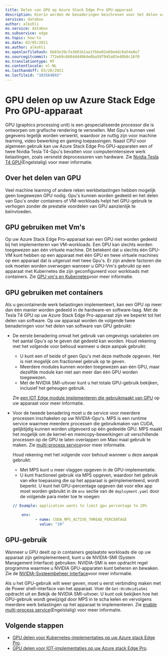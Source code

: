 ```yaml
---
title: Delen van GPU op Azure Stack Edge Pro GPU-apparaat
description: Hierin worden de benaderingen beschreven voor het delen van Gpu's op Azure Stack Edge Pro GPU-apparaat.
services: databox
author: alkohli
ms.service: databox
ms.subservice: edge
ms.topic: how-to
ms.date: 03/05/2021
ms.author: alkohli
ms.openlocfilehash: 6683e39cfa3601b1ae1fbbe02e69e4dc0a54e8e7
ms.sourcegitcommit: 772eb9c6684dd4864e0ba507945a83e48b8c16f0
ms.translationtype: MT
ms.contentlocale: nl-NL
ms.lasthandoff: 03/20/2021
ms.locfileid: "103564892"
---
```

# <a name="gpu-sharing-on-your-azure-stack-edge-pro-gpu-device"></a>GPU delen op uw Azure Stack Edge Pro GPU-apparaat

GPU (graphics processing unit) is een gespecialiseerde processor die is ontworpen om grafische rendering te versnellen. Met Gpu's kunnen veel gegevens tegelijk worden verwerkt, waardoor ze nuttig zijn voor machine learning, video bewerking en gaming toepassingen. Naast CPU voor algemeen gebruik kan uw Azure Stack Edge Pro GPU-apparaten een of twee Nvidia Tesla T4-Gpu's bevatten voor computerintensieve werk belastingen, zoals versneld deprocessoren van hardware. Zie [Nvidia Tesla T4 GPU](https://www.nvidia.com/data-center/tesla-t4/)(Engelstalig) voor meer informatie.


## <a name="about-gpu-sharing"></a>Over het delen van GPU

Veel machine learning of andere reken werkbelastingen hebben mogelijk geen toegewezen GPU nodig. Gpu's kunnen worden gedeeld en het delen van Gpu's onder containers of VM-workloads helpt het GPU-gebruik te verhogen zonder de prestatie voordelen van GPU aanzienlijk te beïnvloeden.  

## <a name="using-gpu-with-vms"></a>GPU gebruiken met Vm's

Op uw Azure Stack Edge Pro-apparaat kan een GPU niet worden gedeeld bij het implementeren van VM-workloads. Een GPU kan slechts worden toegewezen aan één virtuele machine. Dit betekent dat u slechts één GPU-VM kunt hebben op een apparaat met één GPU en twee virtuele machines op een apparaat dat is uitgerust met twee Gpu's. Er zijn andere factoren die ook moeten worden overwogen wanneer u GPU-Vm's gebruikt op een apparaat met Kubernetes die zijn geconfigureerd voor workloads met containers. Zie [GPU vm's en Kubernetes](azure-stack-edge-gpu-deploy-gpu-virtual-machine.md#gpu-vms-and-kubernetes)voor meer informatie.


## <a name="using-gpu-with-containers"></a>GPU gebruiken met containers

Als u gecontainerde werk belastingen implementeert, kan een GPU op meer dan één manier worden gedeeld in de hardware-en software-laag. Met de Tesla T4 GPU op uw Azure Stack Edge Pro-apparaat zijn we beperkt tot het delen van software. Op uw apparaat worden de volgende twee benaderingen voor het delen van software van GPU gebruikt: 

- De eerste benadering omvat het gebruik van omgevings variabelen om het aantal Gpu's op te geven dat gedeeld kan worden. Houd rekening met het volgende voor behoud wanneer u deze aanpak gebruikt:

    - U kunt een of beide of geen Gpu's met deze methode opgeven. Het is niet mogelijk om fractioneel gebruik op te geven.
    - Meerdere modules kunnen worden toegewezen aan één GPU, maar dezelfde module kan niet aan meer dan één GPU worden toegewezen.
    - Met de NVIDIA SMI-uitvoer kunt u het totale GPU-gebruik bekijken, inclusief het geheugen gebruik.
    
    Zie [een IOT Edge module implementeren die gebruikmaakt van GPU](azure-stack-edge-gpu-configure-gpu-modules.md) op uw apparaat voor meer informatie.

- Voor de tweede benadering moet u de service voor meerdere processen inschakelen op uw NVIDIA-Gpu's. MPS is een runtime service waarmee meerdere processen die gebruikmaken van CUDA, gelijktijdig kunnen worden uitgevoerd op één gedeelde GPU. MPS maakt het mogelijk om de kernel-en memcopy-bewerkingen uit verschillende processen op de GPU te laten overlappen om Maxi maal gebruik te maken. Zie [multi-process service](https://docs.nvidia.com/deploy/pdf/CUDA_Multi_Process_Service_Overview.pdf)voor meer informatie.

    Houd rekening met het volgende voor behoud wanneer u deze aanpak gebruikt:
    
    - Met MPS kunt u meer vlaggen opgeven in de GPU-implementatie.
    - U kunt fractioneel gebruik via MPS opgeven, waardoor het gebruik van elke toepassing die op het apparaat is geïmplementeerd, wordt beperkt. U kunt het GPU-percentage opgeven dat voor elke app moet worden gebruikt in de `env` sectie van de `deployment.yaml` door de volgende para meter toe te voegen: 

    ```yml
    // Example: application wants to limit gpu percentage to 20%
    
        env:
              - name: CUDA_MPS_ACTIVE_THREAD_PERCENTAGE 
                value: "20"    
    ```

## <a name="gpu-utilization"></a>GPU-gebruik
 
Wanneer u GPU deelt op in containers geplaatste workloads die op uw apparaat zijn geïmplementeerd, kunt u de NVIDIA-SMI (System Management Interface) gebruiken. NVIDIA-SMI is een opdracht regel programma waarmee u NVIDIA GPU-apparaten kunt beheren en bewaken. Zie de [NVIDIA-Systeembeheer interface](https://developer.nvidia.com/nvidia-system-management-interface)voor meer informatie.

Als u het GPU-gebruik wilt weer geven, moet u eerst verbinding maken met de Power shell-interface van het apparaat. Voer de `Get-HcsNvidiaSmi` opdracht uit en Bekijk de NVIDIA SMI-uitvoer. U kunt ook bekijken hoe het GPU-gebruik wordt gewijzigd door MPS in te scha kelen en vervolgens meerdere werk belastingen op het apparaat te implementeren. Zie [enable multi-process service](azure-stack-edge-gpu-connect-powershell-interface.md#enable-multi-process-service-mps)(Engelstalig) voor meer informatie.


## <a name="next-steps"></a>Volgende stappen

- [GPU delen voor Kubernetes-implementaties op uw Azure stack Edge Pro](azure-stack-edge-gpu-deploy-kubernetes-gpu-sharing.md).
- [GPU delen voor IOT-implementaties op uw Azure stack Edge Pro](azure-stack-edge-gpu-deploy-iot-edge-gpu-sharing.md).
